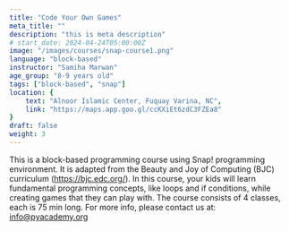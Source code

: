 ```yaml
---
title: "Code Your Own Games"
meta_title: ""
description: "this is meta description"
# start_date: 2024-04-24T05:00:00Z
image: "/images/courses/snap-course1.png"
language: "block-based"
instructor: "Samiha Marwan"
age_group: "8-9 years old"
tags: ["block-based", "snap"]
location: {
    text: "Alnoor Islamic Center, Fuquay Varina, NC",
    link: "https://maps.app.goo.gl/ccKXiEt6zdC3FZEa8"
}
draft: false
weight: 3
---
```


This is a block-based programming course using Snap! programming environment. It is adapted from the Beauty and Joy of Computing (BJC) curriculum (https://bjc.edc.org/). In this course, your kids will learn fundamental programming concepts, like loops and if conditions, while creating games that they can play with. The course consists of 4 classes, each is 75 min long. For more info, please contact us at: info@pyacademy.org